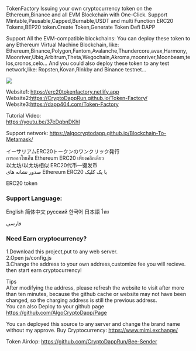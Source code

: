 TokenFactory
Issuing your own cryptocurrency token on the Ethereum,Binance and all EVM Blockchain with One-Click.
Support Mintable,Pausable,Capped,Burnable,USDT and multi Function ERC20 Tokens,BEP20 token.Create Token,Generate Token Defi DAPP

Support All the EVM-compatible blockchains:
You can deploy these token to any Ethereum Virtual Machine Blockchain, like: Ethereum,Binance,Polygon,Fantom,Avalanche,Thundercore,avax,Harmony,Moonriver,Ubiq,Arbitrum,Theta,Wegochain,Akroma,moonriver,Moonbeam,telos,cronos,celo...
And you could also deploy these token to any test network,like: Ropsten,Kovan,Rinkby and Binance testnet...

 
<img src="https://github.com/CryptoDappRun/Token-Factory/blob/main/website.png?raw=true">
 

Website1: https://erc20tokenfactory.netlify.app<br>
Website2:https://CryptoDappRun.github.io/Token-Factory/<br>
Website3:https://dapp404.com/Token-Factory<br>


Tutorial Video:<br>
https://youtu.be/37eDqbnDKhI<br>

 

Support network:
https://algocryptodapp.github.io/Blockchain-To-Metamask/

イーサリアムERC20トークンのワンクリック発行<br>
การออกโทเค็น Ethereum ERC20 เพียงคลิกเดียว<br>
以太坊/以太坊相似 ERC20代币一键发币<br>
صدور نشانه های Ethereum ERC20 با یک کلیک

ERC20 token
### Support Language:
English
简体中文
русский
한국어
日本語
ไทย

فارسی

### Need Earn cryptocurrency?
1.Download this project,put to any web server.<br>
2.Open js/config.js<br>
3.Change the address to your own address,customize fee you will recieve. then start earn cryptocurrency!<br>

Tips<br>
After modifying the address, please refresh the website to visit after more than ten minutes, because the github cache or website may not have been changed, so the charging address is still the previous address.<br>
You can also Deploy to your github page
https://github.com/AlgoCryptoDapp/Page

You can deployed this source to any server and change the brand name without my approve.
Buy Cryptocurrency:
https://www.mimi.exchange/

Token Airdop:
https://github.com/CryptoDappRun/Bee-Sender

